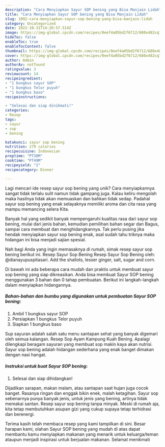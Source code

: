 ```yaml
---
description: "Cara Menyiapkan Sayur SOP bening yang Bisa Manjain Lidah"
title: "Cara Menyiapkan Sayur SOP bening yang Bisa Manjain Lidah"
slug: 1092-cara-menyiapkan-sayur-sop-bening-yang-bisa-manjain-lidah
category: Uncategorized
date: 2022-10-31T14:20:57.514Z
image: https://img-global.cpcdn.com/recipes/0eef4a05bd2f6712/680x482cq70/sayur-sop-bening-foto-resep-utama.jpg
hideToc: false
enableToc: true
enableTocContent: false
thumbnail: https://img-global.cpcdn.com/recipes/0eef4a05bd2f6712/680x482cq70/sayur-sop-bening-foto-resep-utama.jpg
cover: https://img-global.cpcdn.com/recipes/0eef4a05bd2f6712/680x482cq70/sayur-sop-bening-foto-resep-utama.jpg
author: Admin
authorAv: notfound
ratingvalue: 3
reviewcount: 14
recipeingredient:
- "1 bungkus sayur SOP"
- "1 bungkus Telor puyuh"
- "1 bungkus baso"
recipeinstructions:

- "Selesai dan siap dinikmati!"
categories:
- Resep
tags:
- sayur
- sop
- bening

katakunci: sayur sop bening 
nutrition: 279 calories
recipecuisine: Indonesian
preptime: "PT38M"
cooktime: "PT49M"
recipeyield: "2"
recipecategory: Dinner

---
```





Lagi mencari ide resep sayur sop bening yang unik? Cara menyiapkannya sangat tidak terlalu sulit namun tidak gampang juga. Kalau keliru mengolah maka hasilnya tidak akan memuaskan dan bahkan tidak sedap. Padahal sayur sop bening yang enak selayaknya memiliki aroma dan cita rasa yang mampu memancing selera Kita.





Banyak hal yang sedikit banyak mempengaruhi kualitas rasa dari sayur sop bening, mulai dari jenis bahan, kemudian pemilihan bahan segar dan Bagus, sampai cara membuat dan menghidangkannya. Tak perlu pusing jika hendak menyiapkan sayur sop bening enak,      asal sudah tahu triknya maka hidangan ini bisa menjadi sajian spesial.














Nah bagi Anda yang ingin memasaknya di rumah, simak resep sayur sop bening berikut ini. Resep Sayur Sop Bening Resep Sayur Sop Bening oleh: @dianayupuspitasari. Add the shallots, lesser ginger, salt, sugar and corn.






Di bawah ini ada beberapa cara mudah dan praktis untuk membuat sayur sop bening yang siap dikreasikan. Anda bisa membuat Sayur SOP bening menggunakan 3 bahan dan 0 tahap pembuatan. Berikut ini langkah-langkah dalam menyiapkan hidangannya.

<!--inarticleads1-->

##### Bahan-bahan dan bumbu yang digunakan untuk pembuatan Sayur SOP bening:

1. Ambil 1 bungkus sayur SOP
1. Persiapkan 1 bungkus Telor puyuh
1. Siapkan 1 bungkus baso


Sup sayuran adalah salah satu menu santapan sehat yang banyak digemari oleh semua kalangan. Resep Sop Ayam Kampung Kuah Bening. Apalagi dilengkapi beragam sayuran yang membuat sop makin kaya akan nutrisi. Sayur sop bening adalah hidangan sederhana yang enak banget dimakan dengan nasi hangat. 

<!--inarticleads2-->

##### Instruksi untuk buat Sayur SOP bening:


1. Selesai dan siap dihidangkan!

Dijadikan sarapan, makan malam, atau santapan saat hujan juga cocok banget. Rasanya ringan dan enggak bikin enek, malah ketagihan. Sayur sop sebenarnya punya banyak jenis, untuk jenis yang bening, artinya tidak memakai santan. Resep sayur sop bening tanpa minyak. Meski di rumah aja, kita tetap membutuhkan asupan gizi yang cukup supaya tetap terhidrasi dan berenergi. 

Terima kasih telah membaca resep yang kami tampilkan di sini. Besar harapan kami, olahan Sayur SOP bening yang mudah di atas dapat membantu kamu menyiapkan makanan yang menarik untuk keluarga/teman ataupun menjadi inspirasi untuk berjualan makanan. Selamat menikmati
